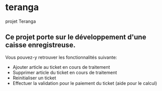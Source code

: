 # teranga
projet Teranga
<h2>Ce projet porte sur le d&eacute;veloppement d'une caisse enregistreuse.&nbsp;</h2>
<p>Vous pouvez-y retrouver les fonctionnalit&eacute;s suivante:</p>
<ul>
<li>Ajouter article au ticket en cours de traitement</li>
<li>Supprimer article du ticket en cours de traitement</li>
<li>Reinitialiser un ticket</li>
<li>Effectuer la validation pour le paiement du ticket (aide pour le calcul)</li>
</ul>
